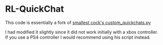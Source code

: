 # RL-QuickChat
This code is essentially a fork of <a href="https://gist.github.com/smallest-cock"> smallest cock's </a> <a href="https://gist.github.com/smallest-cock/c8d9d89864dd8a07d9219641117ef4ca"> custom_quickchats.py </a> 

I had modified it slightly since it did not work initially with a xbox controller. If you use a PS4 controller I would recommend using his script instead.
